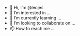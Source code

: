 - 👋 Hi, I’m @leojes
- 👀 I’m interested in ...
- 🌱 I’m currently learning ...
- 💞️ I’m looking to collaborate on ...
- 📫 How to reach me ...

<!---
leojes/leojes is a ✨ special ✨ repository because its `README.md` (this file) appears on your GitHub profile.
You can click the Preview link to take a look at your changes.
--->

